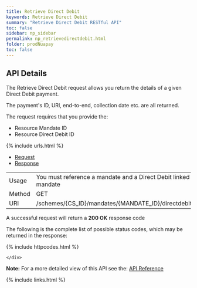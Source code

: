 ```yaml
---
title: Retrieve Direct Debit
keywords: Retrieve Direct Debit
summary: "Retrieve Direct Debit RESTful API"
toc: false
sidebar: np_sidebar
permalink: np_retrievedirectdebit.html
folder: prodNuapay
toc: false
---
```


## API Details

The Retrieve Direct Debit request allows you return the details of a given Direct Debit payment.

The payment's ID, URI, end-to-end, collection date etc. are all returned.

The request requires that you provide the:

* Resource Mandate ID
* Resource Direct Debit ID


{% include urls.html %}


<ul id="profileTabs" class="nav nav-tabs">
    <li class="active"><a href="#profile" data-toggle="tab">Request</a></li>
    <li><a href="#about" data-toggle="tab">Response</a></li>
   
</ul>
  <div class="tab-content">
<div role="tabpanel" class="tab-pane active" id="profile">


  <table>
<colgroup>
<col width="30%" />
<col width="90%" />
</colgroup>

<tbody>
<tr>
<td markdown="span">Usage</td>
<td markdown="span">You must reference a mandate and a Direct Debit linked to that mandate</td>
</tr>
<tr>
<td markdown="span">Method</td>
<td markdown="span"><span class="label label-success">GET </span>
</td>
</tr>
<tr>
<td markdown="span">URI</td>
<td markdown="span">/schemes/{CS_ID}/mandates/{MANDATE_ID}/directdebits/{DD_ID}
</td>
</tr>
</tbody>
</table>



</div>

<div role="tabpanel" class="tab-pane" id="about">
<p>A successful request will return a <b>200 OK</b> response code</p>
<p>The following is the complete list of possible status codes, which may be returned in the response:</p>
    {% include httpcodes.html %}
    
 
    </div>


</div>

<b>Note:</b> For a more detailed view of this API see the: <a href="https://docs.nuapay.com/v1/#retrieve-direct-debit" target = '_blank'><i class="fa fa-cogs"></i> API Reference</a>


<!--{% include swaggerlink.html %}-->

{% include links.html %}
